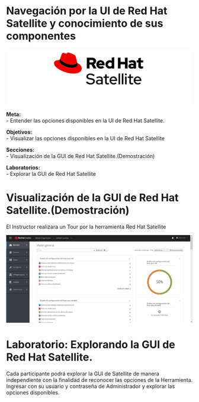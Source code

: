 <h1>Navegación por la UI de Red Hat Satellite y conocimiento de sus componentes</h1>
<p align="left"><img src="https://github.com/workshopopennova/tecnologiasredhat/blob/master/images/sat/sat100.png?raw=true"></p>
<p>
<strong>Meta:</strong>
<br>- Entender las opciones disponibles en la UI de Red Hat Satellite.
</p>
<p>
<strong>Objetivos:</strong>
<br>- Visualizar las opciones disponibles en la UI de Red Hat Satellite
</p>
<p>
<strong>Secciones:</strong>
<br>- Visualización de la GUI de Red Hat Satellite.(Demostración)
</p>
<p>
<strong>Laboratorios:</strong>
<br>- Explorar la GUI de Red Hat Satellite
</p>

# Visualización de la GUI de Red Hat Satellite.(Demostración)
El Instructor realizara un Tour por la herramienta Red Hat Satellite
<p align="left"><img src="https://github.com/workshopopennova/tecnologiasredhat/blob/master/images/sat/sat300.png?raw=true"></p>

# Laboratorio: Explorando la GUI de Red Hat Satellite.
Cada participante podrá explorar la GUI de Satellite de manera independiente con la finalidad de reconocer las opciones de la Herramienta.
Ingresar con su usuario y contraseña de Administrador y explorar las opciones disponibles.